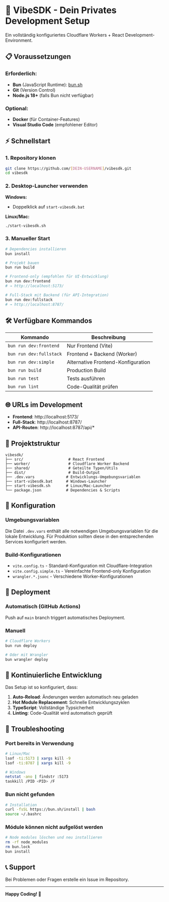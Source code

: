 # 🚀 VibeSDK - Dein Privates Development Setup

Ein vollständig konfiguriertes Cloudflare Workers + React Development-Environment.

## 📋 Voraussetzungen

### Erforderlich:
- **Bun** (JavaScript Runtime): [bun.sh](https://bun.sh/)
- **Git** (Version Control)
- **Node.js 18+** (falls Bun nicht verfügbar)

### Optional:
- **Docker** (für Container-Features)
- **Visual Studio Code** (empfohlener Editor)

## ⚡ Schnellstart

### 1. Repository klonen
```bash
git clone https://github.com/[DEIN-USERNAME]/vibesdk.git
cd vibesdk
```

### 2. Desktop-Launcher verwenden

**Windows:**
- Doppelklick auf `start-vibesdk.bat`

**Linux/Mac:**
```bash
./start-vibesdk.sh
```

### 3. Manueller Start
```bash
# Dependencies installieren
bun install

# Projekt bauen
bun run build

# Frontend-only (empfohlen für UI-Entwicklung)
bun run dev:frontend
# → http://localhost:5173/

# Full-Stack mit Backend (für API-Integration)
bun run dev:fullstack  
# → http://localhost:8787/
```

## 🛠️ Verfügbare Kommandos

| Kommando | Beschreibung |
|----------|--------------|
| `bun run dev:frontend` | Nur Frontend (Vite) |
| `bun run dev:fullstack` | Frontend + Backend (Worker) |
| `bun run dev:simple` | Alternative Frontend-Konfiguration |
| `bun run build` | Production Build |
| `bun run test` | Tests ausführen |
| `bun run lint` | Code-Qualität prüfen |

## 🌐 URLs im Development

- **Frontend**: http://localhost:5173/
- **Full-Stack**: http://localhost:8787/
- **API-Routen**: http://localhost:8787/api/*

## 📁 Projektstruktur

```
vibesdk/
├── src/                    # React Frontend
├── worker/                 # Cloudflare Worker Backend
├── shared/                 # Geteilte Typen/Utils
├── dist/                   # Build-Output
├── .dev.vars              # Entwicklungs-Umgebungsvariablen
├── start-vibesdk.bat      # Windows-Launcher
├── start-vibesdk.sh       # Linux/Mac-Launcher
└── package.json           # Dependencies & Scripts
```

## 🔧 Konfiguration

### Umgebungsvariablen

Die Datei `.dev.vars` enthält alle notwendigen Umgebungsvariablen für die lokale Entwicklung. Für Produktion sollten diese in den entsprechenden Services konfiguriert werden.

### Build-Konfigurationen

- `vite.config.ts` - Standard-Konfiguration mit Cloudflare-Integration
- `vite.config.simple.ts` - Vereinfachte Frontend-only Konfiguration
- `wrangler.*.jsonc` - Verschiedene Worker-Konfigurationen

## 🚀 Deployment

### Automatisch (GitHub Actions)
Push auf `main` branch triggert automatisches Deployment.

### Manuell
```bash
# Cloudflare Workers
bun run deploy

# Oder mit Wrangler
bun wrangler deploy
```

## 🔄 Kontinuierliche Entwicklung

Das Setup ist so konfiguriert, dass:

1. **Auto-Reload**: Änderungen werden automatisch neu geladen
2. **Hot Module Replacement**: Schnelle Entwicklungszyklen
3. **TypeScript**: Vollständige Typsicherheit
4. **Linting**: Code-Qualität wird automatisch geprüft

## 🐛 Troubleshooting

### Port bereits in Verwendung
```bash
# Linux/Mac
lsof -ti:5173 | xargs kill -9
lsof -ti:8787 | xargs kill -9

# Windows
netstat -ano | findstr :5173
taskkill /PID <PID> /F
```

### Bun nicht gefunden
```bash
# Installation
curl -fsSL https://bun.sh/install | bash
source ~/.bashrc
```

### Módule können nicht aufgelöst werden
```bash
# Node modules löschen und neu installieren
rm -rf node_modules
rm bun.lock
bun install
```

## 📞 Support

Bei Problemen oder Fragen erstelle ein Issue im Repository.

---

**Happy Coding! 🎉**
